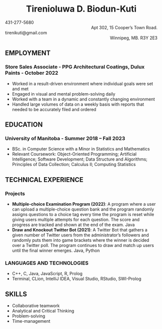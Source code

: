 <h1 align = "center"> Tirenioluwa D. Biodun-Kuti </h1>

<div align="left">431-277-5680 </div>  <div align="right">Apt 302, 15 Cooper’s Town Road.</div>
<div align="left">tirenikuti@gmail.com </div> <div align="right">Winnipeg, MB. R3Y 2E3  </div>

## EMPLOYMENT

### Store Sales Associate - PPG Architectural Coatings, Dulux Paints - October 2022

- Worked in a result-driven environment where individual goals were set and met
- Engaged in visual and mental problem-solving daily
- Worked with a team in a dynamic and constantly changing environment
- Handled large volumes of data on a weekly basis with reports that needed to be accurately filed and ordered

## EDUCATION

### University of Manitoba - Summer 2018 – Fall 2023

- BSc. in Computer Science with a Minor in Statistics and Mathematics
- Relevant Coursework: Object-Oriented Programming; Artificial Intelligence; Software Development; Data Structure and Algorithms; Principles of Data Collection; Calculus II; Computing Statistics

## TECHNICAL EXPERIENCE

### Projects

- **Multiple-choice Examination Program (2022)**: A program where a user can upload a multiple-choice question bank and the program randomly assigns questions to a choice tag every time the program is reset while giving users multiple attempts for each question. The score and progress are tracked and shown at the end of the exam.  Java
- **Draw and Knockout Twitter Bot (2021)**: A Twitter Bot that gathers a given number of Twitter users from the administrator’s followers and randomly puts them into game brackets where the winner is decided over a Twitter poll. The program continues to draw and match up users until the final winner emerges. Java, Python

### LANGUAGES AND TECHNOLOGIES

- C++, C, Java, JavaScript, R, Prolog
- Terminal, CLion, IntelliJ IDEA, Visual Studio, RStudio, SWI-Prolog

## SKILLS

- Collaborative teamwork
- Analytical and Critical Thinking
- Problem-solving
- Time-management
